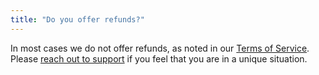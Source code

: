 ```yaml
---
title: "Do you offer refunds?"
---
```


In most cases we do not offer refunds, as noted in our [Terms of Service](https://segment.com/docs/legal/terms/). Please [reach out to support](https://segment.com/help/contact) if you feel that you are in a unique situation.
